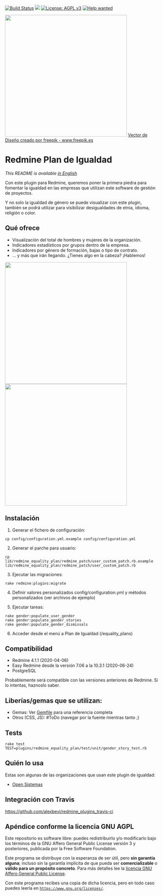 [![Build Status](https://travis-ci.org/apradillap/redmine_equality_plan.svg?branch=master)](https://travis-ci.org/apradillap/redmine_equality_plan)
<a href="https://codeclimate.com/github/apradillap/redmine_equality_plan/maintainability"><img src="https://api.codeclimate.com/v1/badges/75bc2ecffcb7e3b4cc91/maintainability" /></a>
[![License: AGPL v3](https://img.shields.io/badge/License-AGPL%20v3-blue.svg)](http://www.gnu.org/licenses/agpl-3.0)
[![Help wanted](https://img.shields.io/badge/help-wanted-brightgreen.svg?style=flat-square)](https://github.com/apradillap/redmine_equality_plan/issues?q=is%3Aissue+is%3Aopen+label%3A"help+wanted")


<img src="https://github.com/apradillap/redmine_equality_plan/blob/master/assets/images/equality.png" width="400" height="auto">
<a href='https://www.freepik.es/vectores/diseno'>Vector de Diseño creado por freepik - www.freepik.es</a>

# Redmine Plan de Igualdad

_This README is available [in English](README_EN.md)_

Con este plugin para Redmine, queremos poner la primera piedra para fomentar la
igualdad en las empresas que utilizan este software de gestión de proyectos.

Y no solo la igualdad de género se puede visualizar con este plugin, también se podrá
utilizar para visibilizar desigualdades de etnia, idioma, religión o color.


## Qué ofrece
 * Visualización del total de hombres y mujeres de la organización.
 * Indicadores estadísticos por grupos dentro de la empresa.
 * Indicadores por género de formación, bajas o tipo de contrato.
 * ... y más que irán llegando. ¿Tienes algo en la cabeza? ¡Hablemos!

<img src="https://github.com/apradillap/redmine_equality_plan/blob/master/assets/images/gender_chart.png" width="400" height="auto">

<img src="https://github.com/apradillap/redmine_equality_plan/blob/master/assets/images/age_chart.png" width="400" height="auto">


## Instalación
1. Generar el fichero de configuración:
  ```
  cp config/configuration.yml.example config/configuration.yml
  ```
2. Generar el parche para usuario:
  ```
  cp lib/redmine_equality_plan/redmine_patch/user_custom_patch.rb.example lib/redmine_equality_plan/redmine_patch/user_custom_patch.rb
  ```
3. Ejecutar las migraciones:
  ```
  rake redmine:plugins:migrate
  ```
4. Definir valores personalizados config/configuration.yml y métodos personalizados (ver archivos de ejemplo)

5. Ejecutar tareas:
  ```
  rake gender:populate_user_gender
  rake gender:populate_gender_stories
  rake gender:populate_gender_dismissals
  ```
6. Acceder desde el menú a Plan de Igualdad (/equality_plans)


## Compatibilidad

* Redmine 4.1.1 (2020-04-06)
* Easy Redmine desde la versión 7.06 a la 10.3.1 (2020-06-24)
* PostgreSQL

Probablemente será compatible con las versiones anteriores de Redmine. Si lo intentas, haznoslo saber.


## Liberías/gemas que se utilizan:

* Gemas: Ver [Gemfile](https://github.com/apradillap/redmine_equality_plan/blob/master/Gemfile) para una referencia completa
* Otros (CSS, JS): #ToDo (navegar por la fuente mientras tanto ;)


## Tests
```
rake test TEST=plugins/redmine_equality_plan/test/unit/gender_story_test.rb

```

## Quién lo usa
Estas son algunas de las organizaciones que usan este plugin de igualdad:
* [Open Sistemas](https://opensistemas.com/)


## Integración con Travis
https://github.com/alexbevi/redmine_plugins_travis-ci


## Apéndice conforme la licencia GNU AGPL

Este repositorio es software libre: puedes redistribuirlo y/o modificarlo bajo los términos
de la GNU Affero General Public License versión 3 y posteriores, publicada por la Free Software Foundation.

Este programa se distribuye con la esperanza de ser útil, pero **sin garantía alguna**; incluso sin la garantía implícita de que pueda ser **comercializable** o **válido para un propósito concreto**. Para más detalles lee la [licencia GNU Affero General Public License](/LICENSE).

Con este programa recibes una copia de dicha licencia, pero en todo caso puedes leerla en [`https://www.gnu.org/licenses/`](https://www.gnu.org/licenses/).
